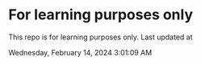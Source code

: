 # For learning purposes only
This repo is for learning purposes only.
Last updated at

Wednesday, February 14, 2024 3:01:09 AM

